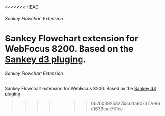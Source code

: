 <<<<<<< HEAD
###### Sankey Flowchart Extension
Sankey Flowchart extension for WebFocus 8200.
Based on the [Sankey d3 pluging](https://github.com/d3/d3-plugins/tree/master/sankey).
=======
###### Sankey Flowchart Extension
Sankey Flowchart extension for WebFocus 8200.
Based on the [Sankey d3 pluging](https://github.com/d3/d3-plugins/tree/master/sankey).
>>>>>>> 0b7b0392532753a2fa907377e86c1639eae751cc
